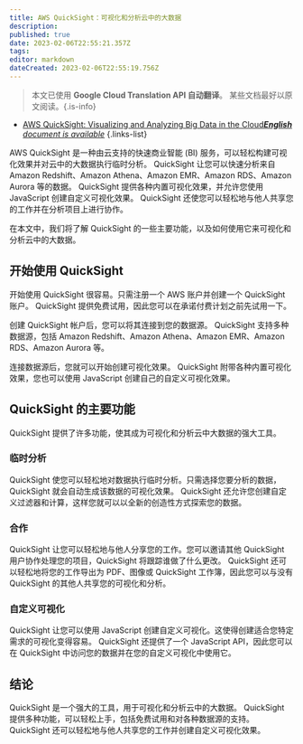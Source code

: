 ```yaml
---
title: AWS QuickSight：可视化和分析云中的大数据
description: 
published: true
date: 2023-02-06T22:55:21.357Z
tags: 
editor: markdown
dateCreated: 2023-02-06T22:55:19.756Z
---
```


> 本文已使用 **Google Cloud Translation API 自动翻译**。
某些文档最好以原文阅读。{.is-info}



- [AWS QuickSight: Visualizing and Analyzing Big Data in the Cloud***English** document is available*](/en/Knowledge-base/Cloud/aws-quicksight-visualizing-and-analyzing-big-data-in-the-cloud)
{.links-list}


AWS QuickSight 是一种由云支持的快速商业智能 (BI) 服务，可以轻松构建可视化效果并对云中的大数据执行临时分析。 QuickSight 让您可以快速分析来自 Amazon Redshift、Amazon Athena、Amazon EMR、Amazon RDS、Amazon Aurora 等的数据。 QuickSight 提供各种内置可视化效果，并允许您使用 JavaScript 创建自定义可视化效果。 QuickSight 还使您可以轻松地与他人共享您的工作并在分析项目上进行协作。

在本文中，我们将了解 QuickSight 的一些主要功能，以及如何使用它来可视化和分析云中的大数据。

## 开始使用 QuickSight

开始使用 QuickSight 很容易。只需注册一个 AWS 账户并创建一个 QuickSight 账户。 QuickSight 提供免费试用，因此您可以在承诺付费计划之前先试用一下。

创建 QuickSight 帐户后，您可以将其连接到您的数据源。 QuickSight 支持多种数据源，包括 Amazon Redshift、Amazon Athena、Amazon EMR、Amazon RDS、Amazon Aurora 等。

连接数据源后，您就可以开始创建可视化效果。 QuickSight 附带各种内置可视化效果，您也可以使用 JavaScript 创建自己的自定义可视化效果。

## QuickSight 的主要功能

QuickSight 提供了许多功能，使其成为可视化和分析云中大数据的强大工具。

### 临时分析

QuickSight 使您可以轻松地对数据执行临时分析。只需选择您要分析的数据，QuickSight 就会自动生成该数据的可视化效果。 QuickSight 还允许您创建自定义过滤器和计算，这样您就可以以全新的创造性方式探索您的数据。

### 合作

QuickSight 让您可以轻松地与他人分享您的工作。您可以邀请其他 QuickSight 用户协作处理您的项目，QuickSight 将跟踪谁做了什么更改。 QuickSight 还可以轻松地将您的工作导出为 PDF、图像或 QuickSight 工作簿，因此您可以与没有 QuickSight 的其他人共享您的可视化和分析。

### 自定义可视化

QuickSight 让您可以使用 JavaScript 创建自定义可视化。这使得创建适合您特定需求的可视化变得容易。 QuickSight 还提供了一个 JavaScript API，因此您可以在 QuickSight 中访问您的数据并在您的自定义可视化中使用它。

## 结论

QuickSight 是一个强大的工具，用于可视化和分析云中的大数据。 QuickSight 提供多种功能，可以轻松上手，包括免费试用和对各种数据源的支持。 QuickSight 还可以轻松地与他人共享您的工作并创建自定义可视化效果。